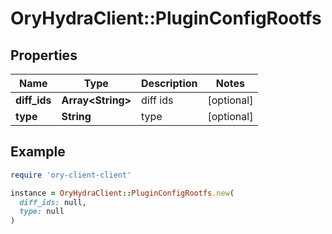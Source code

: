 # OryHydraClient::PluginConfigRootfs

## Properties

| Name | Type | Description | Notes |
| ---- | ---- | ----------- | ----- |
| **diff_ids** | **Array&lt;String&gt;** | diff ids | [optional] |
| **type** | **String** | type | [optional] |

## Example

```ruby
require 'ory-client-client'

instance = OryHydraClient::PluginConfigRootfs.new(
  diff_ids: null,
  type: null
)
```

